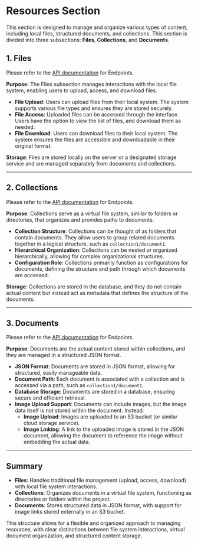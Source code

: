 # Resources Section

This section is designed to manage and organize various types of content, including local files, structured documents, and collections. This section is divided into three subsections: **Files**, **Collections**, and **Documents**.

## 1. Files
Please refer to the [API documentation](https://dev.carp.dk/doc) for Endpoints.

**Purpose**: The Files subsection manages interactions with the local file system, enabling users to upload, access, and download files.

- **File Upload**: Users can upload files from their local system. The system supports various file types and ensures they are stored securely.
- **File Access**: Uploaded files can be accessed through the interface. Users have the option to view the list of files, and download them as needed.
- **File Download**: Users can download files to their local system. The system ensures the files are accessible and downloadable in their original format.

**Storage**: Files are stored locally on the server or a designated storage service and are managed separately from documents and collections.

---

## 2. Collections
Please refer to the [API documentation](https://dev.carp.dk/doc) for Endpoints.

**Purpose**: Collections serve as a virtual file system, similar to folders or directories, that organizes and provides paths to documents.

- **Collection Structure**: Collections can be thought of as folders that contain documents. They allow users to group related documents together in a logical structure, such as `collection1/document1`.
- **Hierarchical Organization**: Collections can be nested or organized hierarchically, allowing for complex organizational structures.
- **Configuration Role**: Collections primarily function as configurations for documents, defining the structure and path through which documents are accessed.

**Storage**: Collections are stored in the database, and they do not contain actual content but instead act as metadata that defines the structure of the documents.

---

## 3. Documents
Please refer to the [API documentation](https://dev.carp.dk/doc) for Endpoints.

**Purpose**: Documents are the actual content stored within collections, and they are managed in a structured JSON format.

- **JSON Format**: Documents are stored in JSON format, allowing for structured, easily manageable data.
- **Document Path**: Each document is associated with a collection and is accessed via a path, such as `collection1/document1`.
- **Database Storage**: Documents are stored in a database, ensuring secure and efficient retrieval.
- **Image Upload Support**: Documents can include images, but the image data itself is not stored within the document. Instead:
  - **Image Upload**: Images are uploaded to an S3 bucket (or similar cloud storage service).
  - **Image Linking**: A link to the uploaded image is stored in the JSON document, allowing the document to reference the image without embedding the actual data.

---

## Summary

- **Files**: Handles traditional file management (upload, access, download) with local file system interactions.
- **Collections**: Organizes documents in a virtual file system, functioning as directories or folders within the project.
- **Documents**: Stores structured data in JSON format, with support for image links stored externally in an S3 bucket.

This structure allows for a flexible and organized approach to managing resources, with clear distinctions between file system interactions, virtual document organization, and structured content storage.
